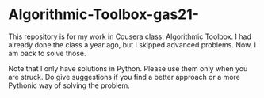 # Algorithmic-Toolbox-gas21-
This repository is for my work in Cousera class: Algorithmic Toolbox. I had already done the class a year ago, but I skipped advanced problems. Now, I am back to solve those.

Note that I only have solutions in Python. Please use them only when you are struck. Do give suggestions if you find a better approach or a more Pythonic way of solving the problem. 
